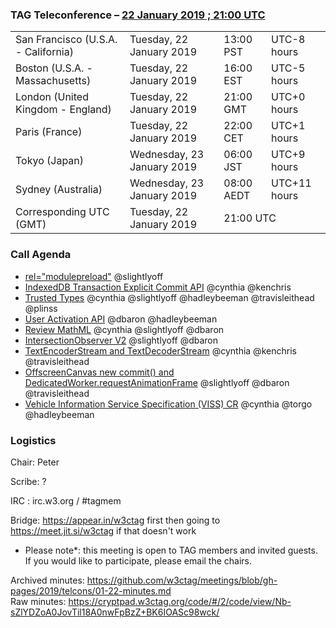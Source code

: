 ### TAG Teleconference – [22 January 2019 ; 21:00 UTC](https://www.timeanddate.com/worldclock/converter.html?iso=20190122T210000&p1=224&p2=43&p3=136&p4=195&p5=248&p6=240)

<table>
<tr><td> San Francisco (U.S.A. - California) <td> Tuesday, 22 January 2019 <td> 13:00 PST <td> UTC-8 hours
<tr><td> Boston (U.S.A. - Massachusetts) <td> Tuesday, 22 January 2019 <td> 16:00 EST <td> UTC-5 hours
<tr><td> London (United Kingdom - England) <td> Tuesday, 22 January 2019 <td> 21:00 GMT <td> UTC+0 hours
<tr><td> Paris (France) <td> Tuesday, 22 January 2019 <td> 22:00 CET <td> UTC+1 hours
<tr><td> Tokyo (Japan) <td> Wednesday, 23 January 2019 <td> 06:00 JST <td> UTC+9 hours
<tr><td> Sydney (Australia) <td> Wednesday, 23 January 2019 <td> 08:00 AEDT <td> UTC+11 hours
<tr><td> Corresponding UTC (GMT) <td> Tuesday, 22 January 2019 <td colspan=2> 21:00 UTC
</table>


### Call Agenda

* [<link> rel="modulepreload"](https://github.com/w3ctag/design-reviews/issues/213) @slightlyoff
* [IndexedDB Transaction Explicit Commit API](https://github.com/w3ctag/design-reviews/issues/316) @cynthia @kenchris
* [Trusted Types](https://github.com/w3ctag/design-reviews/issues/198) @cynthia @slightlyoff @hadleybeeman @travisleithead @plinss
* [User Activation API](https://github.com/w3ctag/design-reviews/issues/300) @dbaron @hadleybeeman
* [Review MathML](https://github.com/w3ctag/design-reviews/issues/313) @cynthia @slightlyoff @dbaron
* [IntersectionObserver V2](https://github.com/w3ctag/design-reviews/issues/328) @slightlyoff @dbaron
* [TextEncoderStream and TextDecoderStream](https://github.com/w3ctag/design-reviews/issues/282) @cynthia @kenchris @travisleithead
* [OffscreenCanvas new commit() and DedicatedWorker.requestAnimationFrame](https://github.com/w3ctag/design-reviews/issues/288) @slightlyoff @dbaron @travisleithead
* [Vehicle Information Service Specification (VISS) CR](https://github.com/w3ctag/design-reviews/issues/234) @cynthia @torgo @hadleybeeman


### Logistics

Chair: Peter

Scribe: ?

IRC : irc.w3.org / #tagmem

Bridge: https://appear.in/w3ctag first then going to https://meet.jit.si/w3ctag if that doesn't work

* Please note*: this meeting is open to TAG members and invited guests. If you would like to participate, please email the chairs.

Archived minutes: https://github.com/w3ctag/meetings/blob/gh-pages/2019/telcons/01-22-minutes.md  
Raw minutes: https://cryptpad.w3ctag.org/code/#/2/code/view/Nb-sZlYDZoA0JovTil18A0nwFpBzZ+BK6IOASc98wck/
